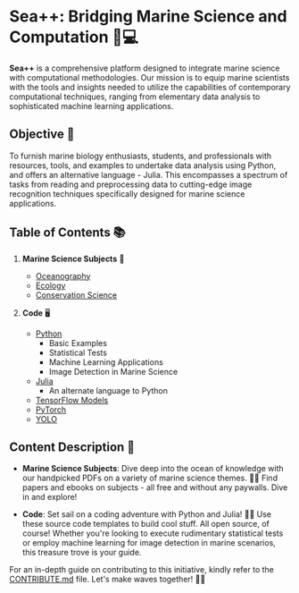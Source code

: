 # Sea++: Bridging Marine Science and Computation 🌊💻

**Sea++** is a comprehensive platform designed to integrate marine science with computational methodologies. Our mission is to equip marine scientists with the tools and insights needed to utilize the capabilities of contemporary computational techniques, ranging from elementary data analysis to sophisticated machine learning applications.

## Objective 🎯

To furnish marine biology enthusiasts, students, and professionals with resources, tools, and examples to undertake data analysis using Python, and offers an alternative language - Julia. This encompasses a spectrum of tasks from reading and preprocessing data to cutting-edge image recognition techniques specifically designed for marine science applications.

## Table of Contents 📚

1. **Marine Science Subjects** 🐠
   - [Oceanography](./oceanography)
   - [Ecology](./ecology)
   - [Conservation Science](./conservation_science)
   
2. **Code** 🖥️
   - [Python](./python)
     - Basic Examples
     - Statistical Tests
     - Machine Learning Applications
     - Image Detection in Marine Science
   - [Julia](./julia)
     - An alternate language to Python
   - [TensorFlow Models](./tensorflow_models)
   - [PyTorch](./pytorch)
   - [YOLO](./yolo)



## Content Description 📖

- **Marine Science Subjects**: Dive deep into the ocean of knowledge with our handpicked PDFs on a variety of marine science themes. 🌊📘 Find papers and ebooks on subjects - all free and without any paywalls. Dive in and explore!

- **Code**: Set sail on a coding adventure with Python and Julia! 🚢💡 Use these source code templates to build cool stuff. All open source, of course! Whether you're looking to execute rudimentary statistical tests or employ machine learning for image detection in marine scenarios, this treasure trove is your guide.

For an in-depth guide on contributing to this initiative, kindly refer to the [CONTRIBUTE.md](./CONTRIBUTE.md) file. Let's make waves together! 🌊✨
